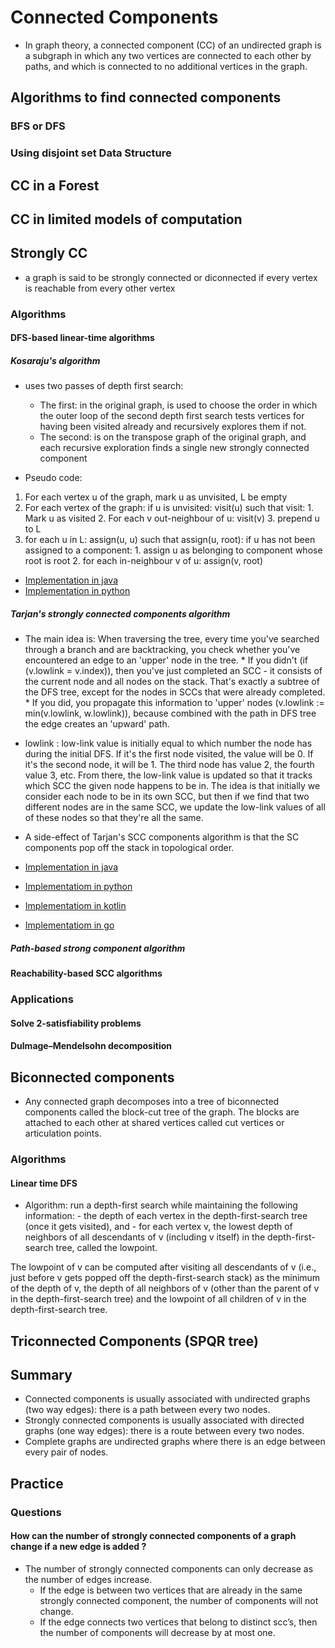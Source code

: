 

# Connected Components 

- In graph theory, a connected component (CC) of an undirected graph is a subgraph in which any two vertices are connected to each other by paths, and which is connected to no additional vertices in the graph. 

## Algorithms to find connected components

### BFS or DFS

### Using disjoint set Data Structure 


## CC in a Forest 


## CC in limited models of computation 

## Strongly CC

- a graph is said to be strongly connected or diconnected if every vertex is reachable from every other vertex 

### Algorithms 

#### DFS-based linear-time algorithms

##### Kosaraju's algorithm

- uses two passes of depth first search:
    - The first: in the original graph, is used to choose the order in which the outer loop of the second depth first search tests vertices for having been visited already and recursively explores them if not.
    - The second: is on the transpose graph of the original graph, and each recursive exploration finds a single new strongly connected component

- Pseudo code: 
 1. For each vertex u of the graph, mark u as unvisited, L be empty
 2. For each vertex of the graph:
      if u is unvisited:
          visit(u) such that visit:
             1. Mark u as visited
             2. For each v out-neighbour of u: visit(v)
             3. prepend u to L 
 3. for each u in L: assign(u, u) such that assign(u, root):
      if u has not been assigned to a component:
         1. assign u as belonging to component whose root is root
         2. for each in-neighbour v of u: assign(v, root)
         
- [Implementation in java](https://github.com/chemouna/practice/blob/master/src/java/com/mounacheikhna/practice/graph/KosarajuScc.java)
- [Implementation in python](https://github.com/chemouna/AlgorithmsPy/blob/master/src/com/mounacheikhna/algorithms/graph/kosaraju.py)

##### Tarjan's strongly connected components algorithm 
- The main idea is: When traversing the tree, every time you've searched through a branch and are backtracking, you check whether you've 
  encountered an edge to an 'upper' node in the tree.
      * If you didn't (if (v.lowlink = v.index)), then you've just completed an SCC - it consists of the current node and all nodes on the 
         stack. That's exactly a subtree of the DFS tree, except for the nodes in SCCs that were already completed.
      * If you did, you propagate this information to 'upper' nodes (v.lowlink := min(v.lowlink, w.lowlink)), because combined with the path 
        in DFS tree the edge creates an 'upward' path.

- lowlink : low-link value is initially equal to which number the node has during the initial DFS. If it's the first node visited, the value will be 0. 
  If it's the second node, it will be 1. The third node has value 2, the fourth value 3, etc.
  From there, the low-link value is updated so that it tracks which SCC the given node happens to be in. The idea is that initially we consider each node 
  to be in its own SCC, but then if we find that two different nodes are in the same SCC, we update the low-link values of all of these nodes so that they're all the same.

- A side-effect of Tarjan's SCC components algorithm is that the SC components pop off the stack in topological order. 

- [Implementation in java](https://github.com/chemouna/practice/blob/master/src/java/com/mounacheikhna/practice/graph/scc/TarjanStronglyConnectedComponents.java)
- [Implementatiom in python](https://github.com/chemouna/AlgorithmsPy/blob/master/src/com/mounacheikhna/algorithms/graph/tarjanscc.py)
- [Implementatiom in kotlin](https://github.com/chemouna/KotlinAlgorithms/blob/master/src/com/mounacheikhna/algorithms/graphs/TarjanScc.kt)
- [Implementatiom in go](https://github.com/chemouna/GoAlgorithms/blob/master/tarjanscc.go)

##### Path-based strong component algorithm 

#### Reachability-based SCC algorithms

### Applications

#### Solve 2-satisfiability problems 

#### Dulmage–Mendelsohn decomposition

## Biconnected components
- Any connected graph decomposes into a tree of biconnected components called the block-cut tree of the graph. The blocks are attached to each other at shared vertices called cut vertices or articulation points. 

### Algorithms 

#### Linear time DFS 
- Algorithm: 
     run a depth-first search while maintaining the following information:
        - the depth of each vertex in the depth-first-search tree (once it gets visited), and
        - for each vertex v, the lowest depth of neighbors of all descendants of v (including v itself) in the depth-first-search tree, called the lowpoint.
   
 The lowpoint of v can be computed after visiting all descendants of v (i.e., just before v gets popped off the depth-first-search stack) as the minimum of the depth of v, 
 the depth of all neighbors of v (other than the parent of v in the depth-first-search tree) and the lowpoint of all children of v in the depth-first-search tree.

## Triconnected Components (SPQR tree)


## Summary
- Connected components is usually associated with undirected graphs (two way edges): there is a path between every two nodes.
- Strongly connected components is usually associated with directed graphs (one way edges): there is a route between every two nodes.
- Complete graphs are undirected graphs where there is an edge between every pair of nodes.

## Practice

### Questions 

#### How can the number of strongly connected components of a graph change if a new edge is added ?
- The number of strongly connected components can only decrease as the number of edges increase. 
     * If the edge is between two vertices that are already in the same strongly connected component, the number of components will not change. 
     * If the edge connects two vertices that belong to distinct scc’s, then the number of components will decrease by at most one.
